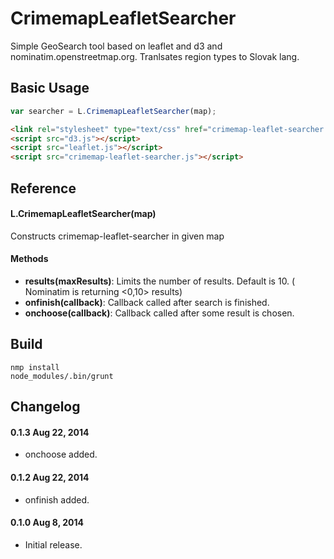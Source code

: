 CrimemapLeafletSearcher
==========

Simple GeoSearch tool based on leaflet and d3 and nominatim.openstreetmap.org. Tranlsates region types to Slovak lang.

## Basic Usage

```js
var searcher = L.CrimemapLeafletSearcher(map);
```

```html
<link rel="stylesheet" type="text/css" href="crimemap-leaflet-searcher.css">
<script src="d3.js"></script>
<script src="leaflet.js"></script>
<script src="crimemap-leaflet-searcher.js"></script>
```


## Reference

#### L.CrimemapLeafletSearcher(map)

Constructs crimemap-leaflet-searcher in given map

#### Methods

- **results(maxResults)**: Limits the number of results. Default is 10. ( Nominatim is returning <0,10> results)
- **onfinish(callback)**: Callback called after search is finished.
- **onchoose(callback)**: Callback called after some result is chosen.


## Build

```
nmp install
node_modules/.bin/grunt
```


## Changelog

#### 0.1.3 Aug 22, 2014

- onchoose added.

#### 0.1.2 Aug 22, 2014

- onfinish added.

#### 0.1.0 Aug 8, 2014

- Initial release.

